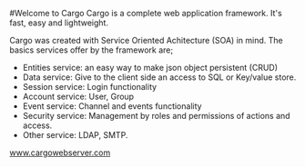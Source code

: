#Welcome to Cargo 
Cargo is a complete web application framework. It's fast, easy and lightweight. 

Cargo was created with Service Oriented Achitecture (SOA) in mind. The basics services offer by the framework are;

- Entities service: an easy way to make json object persistent (CRUD)
- Data service: Give to the client side an access to SQL or Key/value store.
- Session service: Login functionality
- Account service: User, Group
- Event service: Channel and events functionality
- Security service: Management by roles and permissions of actions and access.
- Other service: LDAP, SMTP.



www.cargowebserver.com
